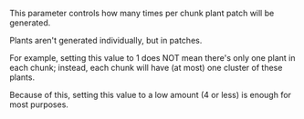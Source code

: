 This parameter controls how many times per chunk plant patch will be generated.

Plants aren't generated individually, but in patches.

For example, setting this value to 1 does NOT mean there's only one plant in each chunk; instead, each chunk will have (at most) one cluster of these plants.

Because of this, setting this value to a low amount (4 or less) is enough for most purposes.